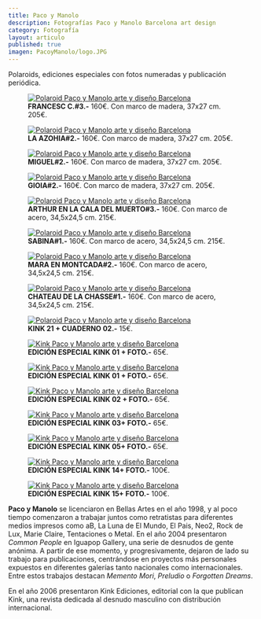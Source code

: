 ```yaml
---
title: Paco y Manolo
description: Fotografías Paco y Manolo Barcelona art design 
category: Fotografía
layout: articulo
published: true
imagen: PacoyManolo/logo.JPG
---
```


Polaroids, ediciones especiales con fotos numeradas y publicación periódica.

<div class="figure-group">
<figure>
	<a href="/images/PacoyManolo/Francesc.jpg"><img src="/images/PacoyManolo/Francesc.jpg" alt="Polaroid Paco y Manolo arte y diseño Barcelona"></a>
	<figcaption><b>FRANCESC C.#3.-</b>
	       160€. Con marco de madera, 37x27 cm. 205€.</figcaption>
</figure>

<figure>
	<a href="/images/PacoyManolo/azohia.jpg"><img src="/images/PacoyManolo/azohia.jpg" alt="Polaroid Paco y Manolo arte y diseño Barcelona"></a>
	<figcaption><b>LA AZOHIA#2.-</b>	
	160€. Con marco de madera, 37x27 cm. 205€.</figcaption>
</figure>

<figure>
	<a href="/images/PacoyManolo/Miguel.jpg"><img src="/images/PacoyManolo/Miguel.jpg" alt="Polaroid Paco y Manolo arte y diseño Barcelona"></a>
	<figcaption><b>MIGUEL#2.-</b>
	160€. Con marco de madera, 37x27 cm. 205€.</figcaption>
</figure>

<figure>
	<a href="/images/PacoyManolo/Gioia.jpg"><img src="/images/PacoyManolo/Gioia.jpg" alt="Polaroid Paco y Manolo arte y diseño Barcelona"></a>
	<figcaption><b>GIOIA#2.-</b>
	160€. Con marco de madera, 37x27 cm. 205€.</figcaption>
</figure>

<figure>
	<a href="/images/PacoyManolo/Arthur.jpg"><img src="/images/PacoyManolo/Arthur.jpg" alt="Polaroid Paco y Manolo arte y diseño Barcelona"></a>
	<figcaption><b>ARTHUR EN LA CALA DEL MUERTO#3.-</b>
	160€. Con marco de acero, 34,5x24,5 cm. 215€.</figcaption>
</figure>

<figure>
	<a href="/images/PacoyManolo/Sabina.jpg"><img src="/images/PacoyManolo/Sabina.jpg" alt="Polaroid Paco y Manolo arte y diseño Barcelona"></a>
	<figcaption><b>SABINA#1.-</b>
	160€. Con marco de acero, 34,5x24,5 cm. 215€.</figcaption>
</figure>

<figure>
	<a href="/images/PacoyManolo/Mara.jpg"><img src="/images/PacoyManolo/Mara.jpg" alt="Polaroid Paco y Manolo arte y diseño Barcelona"></a>
	<figcaption><b>MARA EN MONTCADA#2.-</b>
	160€. Con marco de acero, 34,5x24,5 cm. 215€.</figcaption>
</figure>

<figure>
	<a href="/images/PacoyManolo/Chateau.jpg"><img src="/images/PacoyManolo/Chateau.jpg" alt="Polaroid Paco y Manolo arte y diseño Barcelona"></a>
	<figcaption><b>CHATEAU DE LA CHASSE#1.-</b>
	160€. Con marco de acero, 34,5x24,5 cm. 215€.</figcaption>
</figure>

<figure>
	<a href="/images/PacoyManolo/Kink_21.jpg"><img src="/images/PacoyManolo/Kink_21.jpg" alt="Polaroid Paco y Manolo arte y diseño Barcelona"></a>
	<figcaption><b>KINK 21 + CUADERNO 02.-</b>
	15€.</figcaption>
</figure>

<figure>
	<a href="/images/PacoyManolo/E.E.KINK01.jpg"><img src="/images/PacoyManolo/E.E.KINK01.jpg" alt="Kink Paco y Manolo arte y diseño Barcelona"></a>
	<figcaption><b> EDICIÓN ESPECIAL KINK 01 + FOTO.-</b>
	65€.</figcaption>
</figure>

<figure>
	<a href="/images/PacoyManolo/E.E.KINK1.jpg"><img src="/images/PacoyManolo/E.E.KINK1.jpg" alt="Kink Paco y Manolo arte y diseño Barcelona"></a>
	<figcaption><b>EDICIÓN ESPECIAL KINK 01 + FOTO.-</b>
	65€.</figcaption>
</figure>

<figure>
	<a href="/images/PacoyManolo/E.E.KINK2.jpg"><img src="/images/PacoyManolo/E.E.KINK2.jpg" alt="Kink Paco y Manolo arte y diseño Barcelona"></a>
	<figcaption><b>EDICIÓN ESPECIAL KINK 02 + FOTO.-</b>
	65€.</figcaption>
</figure>

<figure>
	<a href="/images/PacoyManolo/E.E.KINK3.jpg"><img src="/images/PacoyManolo/E.E.KINK3.jpg" alt="Kink Paco y Manolo arte y diseño Barcelona"></a>
	<figcaption><b>EDICIÓN ESPECIAL KINK 03+ FOTO.-</b>
	65€.</figcaption>
</figure>

<figure>
	<a href="/images/PacoyManolo/E.E.KINK5.jpg"><img src="/images/PacoyManolo/E.E.KINK5.jpg" alt="Kink Paco y Manolo arte y diseño Barcelona"></a>
	<figcaption><b>EDICIÓN ESPECIAL KINK 05+ FOTO.-</b>
	65€.</figcaption>
</figure>

<figure>
	<a href="/images/ PacoyManolo/E.E.KINK14.jpg"><img src="/images/PacoyManolo/E.E.KINK14.jpg" alt="Kink Paco y Manolo arte y diseño Barcelona"></a>
	<figcaption><b>EDICIÓN ESPECIAL KINK 14+ FOTO.-</b>
	100€.</figcaption>
</figure>

<figure>
	<a href="/images/PacoyManolo/E.E.KINK15.jpg"><img src="/images/PacoyManolo/E.E.KINK15.jpg" alt="Kink Paco y Manolo arte y diseño Barcelona"></a>
	<figcaption><b>EDICIÓN ESPECIAL KINK 15+ FOTO.-</b>
	100€.</figcaption>
</figure>
</div>

**Paco y Manolo** se licenciaron en Bellas Artes en el año 1998, y al poco tiempo comenzaron a trabajar juntos como retratistas para diferentes medios impresos como aB, La Luna de El Mundo, El Pais, Neo2, Rock de Lux, Marie Claire, Tentaciones o Metal. En el año 2004 presentaron _Common People_ en Iguapop Gallery, una serie de desnudos de gente anónima. A partir de ese momento, y progresivamente, dejaron de lado su trabajo para publicaciones, centrándose en proyectos más personales expuestos en diferentes galerías tanto nacionales como internacionales. Entre estos trabajos destacan _Memento Mori_, _Preludio_ o _Forgotten Dreams_.

En el año 2006 presentaron Kink Ediciones, editorial con la que publican Kink, una revista dedicada al desnudo masculino con distribución internacional.

